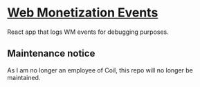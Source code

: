 # [Web Monetization Events](https://dacioromero.github.io/wm-events/)

React app that logs WM events for debugging purposes.

## Maintenance notice

As I am no longer an employee of Coil, this repo will no longer be maintained.
